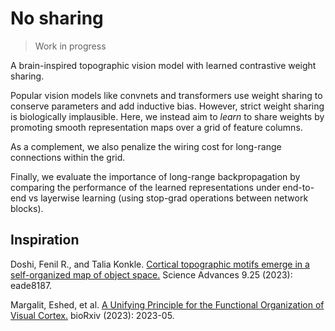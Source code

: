 # No sharing

> Work in progress

A brain-inspired topographic vision model with learned contrastive weight sharing.

Popular vision models like convnets and transformers use weight sharing to conserve parameters and add inductive bias. However, strict weight sharing is biologically implausible. Here, we instead aim to *learn* to share weights by promoting smooth representation maps over a grid of feature columns.

As a complement, we also penalize the wiring cost for long-range connections within the grid.

Finally, we evaluate the importance of long-range backpropagation by comparing the performance of the learned representations under end-to-end vs layerwise learning (using stop-grad operations between network blocks).

## Inspiration

Doshi, Fenil R., and Talia Konkle. [Cortical topographic motifs emerge in a self-organized map of object space.](https://doi.org/10.1126/sciadv.ade8187) Science Advances 9.25 (2023): eade8187.

Margalit, Eshed, et al. [A Unifying Principle for the Functional Organization of Visual Cortex.](https://www.biorxiv.org/content/10.1101/2023.05.18.541361v1) bioRxiv (2023): 2023-05.
